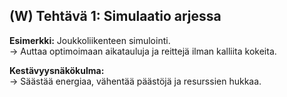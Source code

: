 ## (W) Tehtävä 1: Simulaatio arjessa

**Esimerkki:** Joukkoliikenteen simulointi.  
→ Auttaa optimoimaan aikatauluja ja reittejä ilman kalliita kokeita.

**Kestävyysnäkökulma:**  
→ Säästää energiaa, vähentää päästöjä ja resurssien hukkaa.